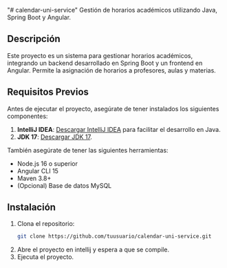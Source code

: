 "# calendar-uni-service"
Gestión de horarios académicos utilizando Java, Spring Boot y Angular.
## Descripción
Este proyecto es un sistema para gestionar horarios académicos, integrando un backend desarrollado en Spring Boot y un frontend en Angular. Permite la asignación de horarios a profesores, aulas y materias.
## Requisitos Previos
Antes de ejecutar el proyecto, asegúrate de tener instalados los siguientes componentes:

1. **IntelliJ IDEA**: [Descargar IntelliJ IDEA](https://www.jetbrains.com/idea/download/) para facilitar el desarrollo en Java.
2. **JDK 17**: [Descargar JDK 17](https://download.oracle.com/java/17/archive/jdk-17.0.12_windows-x64_bin.exe).

También asegúrate de tener las siguientes herramientas:
- Node.js 16 o superior
- Angular CLI 15
- Maven 3.8+
- (Opcional) Base de datos MySQL

## Instalación

1. Clona el repositorio:
   ```bash
   git clone https://github.com/tuusuario/calendar-uni-service.git
2. Abre el proyecto en intellij y espera a que se compile.
3. Ejecuta el proyecto. 

